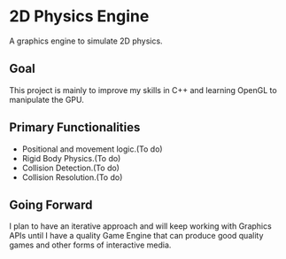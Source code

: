 # 2D Physics Engine
A graphics engine to simulate 2D physics.

## Goal
This project is mainly to improve my skills in C++
and learning OpenGL to manipulate the GPU.

## Primary Functionalities
- Positional and movement logic.(To do)
- Rigid Body Physics.(To do)
- Collision Detection.(To do)
- Collision Resolution.(To do)

## Going Forward
I plan to have an iterative approach and will keep working with Graphics APIs until I have a 
quality Game Engine that can produce good quality games and other forms of interactive media.
